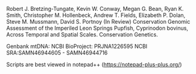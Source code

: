 Robert J. Bretzing-Tungate, Kevin W. Conway, Megan G. Bean, Ryan K. Smith, Christopher M. Hollenbeck, Andrew T. Fields, Elizabeth P. Dolan, Steve M. Mussmann, David S. Portnoy (In Review) Conservation Genomic Assessment of the Imperiled Leon Springs Pupfish, Cyprinodon bovinus, Across Temporal and Spatial Scales. Conservation Genetics.

Genbank mtDNA: 
NCBI BioProject: PRJNA1226595
NCBI SRA:SAMN46944605 - SAMN46944716

Scripts are best viewed in notepad++ (https://notepad-plus-plus.org/)
